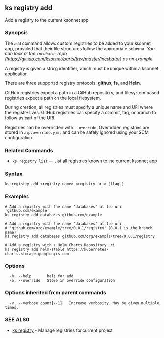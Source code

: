 ## ks registry add

Add a registry to the current ksonnet app

### Synopsis


The `add` command allows custom registries to be added to your ksonnet app,
provided that their file structures follow the appropriate schema. *You can look
at the `incubator` repo (https://github.com/ksonnet/parts/tree/master/incubator)
as an example.*

A registry is given a string identifier, which must be unique within a ksonnet application.

There are three supported registry protocols: **github**, **fs**, and **Helm**.

GitHub registries expect a path in a GitHub repository, and filesystem based
registries expect a path on the local filesystem.

During creation, all registries must specify a unique name and URI where the
registry lives. GitHub registries can specify a commit, tag, or branch to follow as part of the URI.

Registries can be overridden with `--override`.  Overridden registries
are stored in `app.override.yaml` and can be safely ignored using your
SCM configuration.

### Related Commands

* `ks registry list` — List all registries known to the current ksonnet app

### Syntax


```
ks registry add <registry-name> <registry-uri> [flags]
```

### Examples

```
# Add a registry with the name 'databases' at the uri 'github.com/example'
ks registry add databases github.com/example

# Add a registry with the name 'databases' at the uri
# 'github.com/org/example/tree/0.0.1/registry' (0.0.1 is the branch name)
ks registry add databases github.com/org/example/tree/0.0.1/registry

# Add a registry with a Helm Charts Repository uri
ks registry add helm-stable https://kubernetes-charts.storage.googleapis.com
```

### Options

```
  -h, --help       help for add
  -o, --override   Store in override configuration
```

### Options inherited from parent commands

```
  -v, --verbose count[=-1]   Increase verbosity. May be given multiple times.
```

### SEE ALSO

* [ks registry](ks_registry.md)	 - Manage registries for current project

